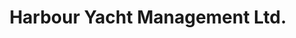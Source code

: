 ---
title: "Harbour Yacht Management Ltd."
address: "2 Harbour Hill, Cobh, Co. Cork"
tel: "+353 (0)21 481 3911"
county: "Cork"
category: "Yacht Charters"
type: "Content"
lat: "51.85091781616211"
lng: "-8.291793823242188"
---